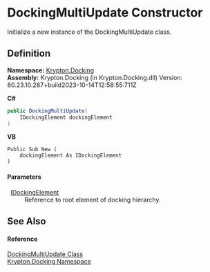 # DockingMultiUpdate Constructor


Initialize a new instance of the DockingMultiUpdate class.



## Definition
**Namespace:** <a href="98399376-cf41-9454-4b4d-4fab2ca20bc7.md">Krypton.Docking</a>  
**Assembly:** Krypton.Docking (in Krypton.Docking.dll) Version: 80.23.10.287+build2023-10-14T12:58:55:711Z

**C#**
``` C#
public DockingMultiUpdate(
	IDockingElement dockingElement
)
```
**VB**
``` VB
Public Sub New ( 
	dockingElement As IDockingElement
)
```



#### Parameters
<dl><dt>  <a href="7a8c0862-7f74-27fa-175f-cc894ff97478.md">IDockingElement</a></dt><dd>Reference to root element of docking hierarchy.</dd></dl>

## See Also


#### Reference
<a href="362236e6-03ae-6bf1-65ce-f9f64a497c31.md">DockingMultiUpdate Class</a>  
<a href="98399376-cf41-9454-4b4d-4fab2ca20bc7.md">Krypton.Docking Namespace</a>  
